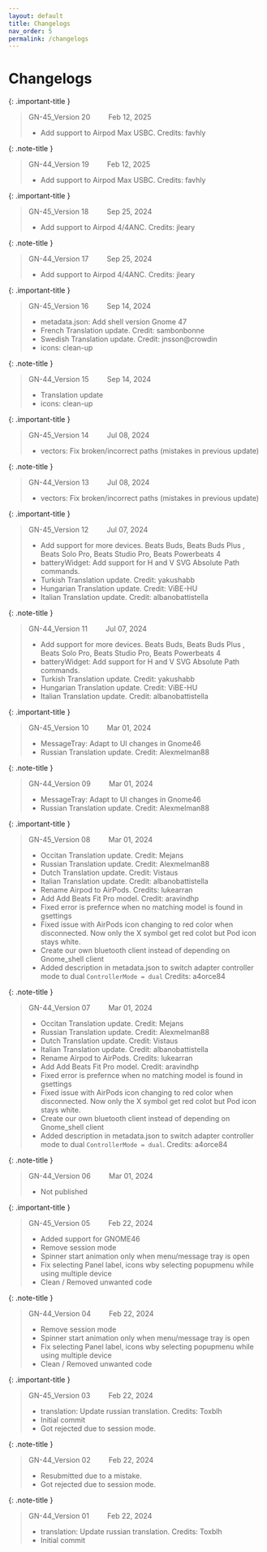 ```yaml
---
layout: default
title: Changelogs
nav_order: 5
permalink: /changelogs
---
```


# Changelogs

{: .important-title }
> GN-45_Version 20 &emsp;&emsp; Feb 12, 2025
> * Add support to Airpod Max USBC. Credits: favhly

{: .note-title }
> GN-44_Version 19 &emsp;&emsp; Feb 12, 2025 
> * Add support to Airpod Max USBC. Credits: favhly

{: .important-title }
> GN-45_Version 18 &emsp;&emsp; Sep 25, 2024
> * Add support to Airpod 4/4ANC. Credits: jleary

{: .note-title }
> GN-44_Version 17 &emsp;&emsp; Sep 25, 2024 
> * Add support to Airpod 4/4ANC. Credits: jleary

{: .important-title }
> GN-45_Version 16 &emsp;&emsp; Sep 14, 2024
> * metadata.json: Add shell version Gnome 47
> * French Translation update. Credit: sambonbonne
> * Swedish Translation update. Credit: jnsson@crowdin
> * icons: clean-up

{: .note-title }
> GN-44_Version 15 &emsp;&emsp; Sep 14, 2024 
> * Translation update
> * icons: clean-up

{: .important-title }
> GN-45_Version 14 &emsp;&emsp; Jul 08, 2024
> * vectors: Fix broken/incorrect paths (mistakes in previous update)

{: .note-title }
> GN-44_Version 13 &emsp;&emsp; Jul 08, 2024 
> * vectors: Fix broken/incorrect paths (mistakes in previous update)

{: .important-title }
> GN-45_Version 12 &emsp;&emsp; Jul 07, 2024
> * Add support for more devices. Beats Buds, Beats Buds Plus , Beats Solo Pro, Beats Studio Pro, Beats Powerbeats 4
> * batteryWidget: Add support for H and V SVG Absolute Path commands.
> * Turkish Translation update. Credit: yakushabb
> * Hungarian Translation update. Credit: ViBE-HU
> * Italian Translation update. Credit: albanobattistella

{: .note-title }
> GN-44_Version 11 &emsp;&emsp; Jul 07, 2024 
> * Add support for more devices. Beats Buds, Beats Buds Plus , Beats Solo Pro, Beats Studio Pro, Beats Powerbeats 4
> * batteryWidget: Add support for H and V SVG Absolute Path commands.
> * Turkish Translation update. Credit: yakushabb
> * Hungarian Translation update. Credit: ViBE-HU
> * Italian Translation update. Credit: albanobattistella

{: .important-title }
> GN-45_Version 10 &emsp;&emsp; Mar 01, 2024 
> * MessageTray: Adapt to UI changes in Gnome46
> * Russian Translation update. Credit: Alexmelman88

{: .note-title }
> GN-44_Version 09 &emsp;&emsp; Mar 01, 2024 
> * MessageTray: Adapt to UI changes in Gnome46
> * Russian Translation update. Credit: Alexmelman88

{: .important-title }
> GN-45_Version 08 &emsp;&emsp; Mar 01, 2024 
> * Occitan Translation update. Credit: Mejans
> * Russian Translation update. Credit: Alexmelman88
> * Dutch Translation update. Credit: Vistaus
> * Italian Translation update. Credit: albanobattistella
> * Rename Airpod to AirPods. Credits: lukearran
> * Add Add Beats Fit Pro model. Credit: aravindhp
> * Fixed error is prefernce when no matching model is found in gsettings
> * Fixed issue with AirPods icon changing to red color when disconnected. Now only the X symbol get red colot but Pod icon stays white.
> * Create our own bluetooth client instead of depending on Gnome_shell client
> * Added description in metadata.json to switch adapter controller mode to dual `ControllerMode = dual` Credits: a4orce84

{: .note-title }
> GN-44_Version 07 &emsp;&emsp; Mar 01, 2024 
> * Occitan Translation update. Credit: Mejans
> * Russian Translation update. Credit: Alexmelman88
> * Dutch Translation update. Credit: Vistaus
> * Italian Translation update. Credit: albanobattistella
> * Rename Airpod to AirPods. Credits: lukearran
> * Add Add Beats Fit Pro model. Credit: aravindhp
> * Fixed error is prefernce when no matching model is found in gsettings
> * Fixed issue with AirPods icon changing to red color when disconnected. Now only the X symbol get red colot but Pod icon stays white.
> * Create our own bluetooth client instead of depending on Gnome_shell client
> * Added description in metadata.json to switch adapter controller mode to dual `ControllerMode = dual`. Credits: a4orce84

{: .note-title }
> GN-44_Version 06 &emsp;&emsp; Mar 01, 2024 
> * Not published

{: .important-title }
> GN-45_Version 05 &emsp;&emsp; Feb 22, 2024 
> * Added support for GNOME46
> * Remove session mode
> * Spinner start animation only when menu/message tray is open
> * Fix selecting Panel label, icons wby selecting popupmenu while using multiple device
> * Clean / Removed unwanted code

{: .note-title }
> GN-44_Version 04 &emsp;&emsp; Feb 22, 2024 
> * Remove session mode
> * Spinner start animation only when menu/message tray is open
> * Fix selecting Panel label, icons wby selecting popupmenu while using multiple device
> * Clean / Removed unwanted code

{: .important-title }
> GN-45_Version 03 &emsp;&emsp; Feb 22, 2024 
> * translation: Update russian translation. Credits: Toxblh
> * Initial commit
> * Got rejected due to session mode.

{: .note-title }
> GN-44_Version 02 &emsp;&emsp; Feb 22, 2024 
> * Resubmitted due to a mistake. 
> * Got rejected due to session mode.

{: .note-title }
> GN-44_Version 01 &emsp;&emsp; Feb 22, 2024 
> * translation: Update russian translation. Credits: Toxblh
> * Initial commit
